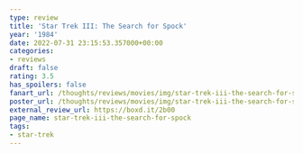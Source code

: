 ```yaml
---
type: review
title: 'Star Trek III: The Search for Spock'
year: '1984'
date: 2022-07-31 23:15:53.357000+00:00
categories:
- reviews
draft: false
rating: 3.5
has_spoilers: false
fanart_url: /thoughts/reviews/movies/img/star-trek-iii-the-search-for-spock_fanart.png
poster_url: /thoughts/reviews/movies/img/star-trek-iii-the-search-for-spock_poster.png
external_review_url: https://boxd.it/2b00
page_name: star-trek-iii-the-search-for-spock
tags:
- star-trek
---
```


